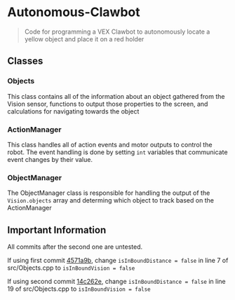 # Autonomous-Clawbot

> Code for programming a VEX Clawbot to autonomously locate a yellow object and place it on a red holder

## Classes

### Objects

This class contains all of the information about an object gathered from the Vision sensor, functions to output those properties to the screen, and calculations for navigating towards the object

### ActionManager

This class handles all of action events and motor outputs to control the robot. The event handling is done by setting `int` variables that communicate event changes by their value.

### ObjectManager

The ObjectManager class is responsible for handling the output of the `Vision.objects` array and determing which object to track based on the ActionManager

## Important Information

All commits after the second one are untested.

If using first commit [4571a9b](https://github.com/adrianjselva/Autonomous-Clawbot/commit/4571a9b90e173ba4116d6d3df7c6af577512a91f), change `isInBoundDistance = false` in line 7 of src/Objects.cpp to ```isInBoundVision = false```

If using second commit [14c262e](https://github.com/adrianjselva/Autonomous-Clawbot/commit/14c262ede51f8c1480aa494d0f114e8e9910a16e), change `isInBoundDistance = false` in line 19 of src/Objects.cpp to ```isInBoundVision = false```
